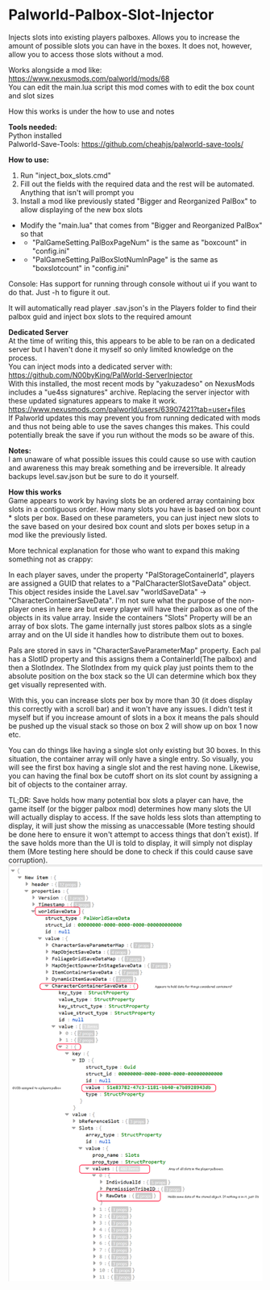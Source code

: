 # Palworld-Palbox-Slot-Injector
Injects slots into existing players palboxes. Allows you to increase the amount of possible slots you can have in the boxes. It does not, however, allow you to access those slots without a mod.

Works alongside a mod like: https://www.nexusmods.com/palworld/mods/68  
You can edit the main.lua script this mod comes with to edit the box count and slot sizes  

How this works is under the how to use and notes  

**Tools needed:**  
Python installed  
Palworld-Save-Tools: https://github.com/cheahjs/palworld-save-tools/  

**How to use:**  
1. Run "inject_box_slots.cmd"
2. Fill out the fields with the required data and the rest will be automated. Anything that isn't will prompt you
3. Install a mod like previously stated "Bigger and Reorganized PalBox" to allow displaying of the new box slots  
- Modify the "main.lua" that comes from "Bigger and Reorganized PalBox" so that  
- - "PalGameSetting.PalBoxPageNum" is the same as "boxcount" in "config.ini"  
- - "PalGameSetting.PalBoxSlotNumInPage" is the same as "boxslotcount" in "config.ini"

Console:
Has support for running through console without ui if you want to do that. Just -h to figure it out. 

It will automatically read player .sav.json's in the Players folder to find their palbox guid and inject box slots to the required amount  

**Dedicated Server**  
At the time of writing this, this appears to be able to be ran on a dedicated server but I haven't done it myself so only limited knowledge on the process.  
You can inject mods into a dedicated server with:  
https://github.com/N00byKing/PalWorld-ServerInjector  
With this installed, the most recent mods by "yakuzadeso" on NexusMods includes a "ue4ss signatures" archive. Replacing the server injector with these updated signatures appears to make it work.  
https://www.nexusmods.com/palworld/users/63907421?tab=user+files  
If Palworld updates this may prevent you from running dedicated with mods and thus not being able to use the saves changes this makes. This could potentially break the save if you run without the mods so be aware of this.  

**Notes:**  
I am unaware of what possible issues this could cause so use with caution and awareness this may break something and be irreversible. It already backups level.sav.json but be sure to do it yourself.  

**How this works**  
Game appears to work by having slots be an ordered array containing box slots in a contiguous order. How many slots you have is based on box count * slots per box. Based on these parameters, you can just inject new slots to the save based on your desired box count and slots per boxes setup in a mod like the previously listed.  

More technical explanation for those who want to expand this making something not as crappy:  

In each player saves, under the property "PalStorageContainerId", players are assigned a GUID that relates to a "PalCharacterSlotSaveData" object. This object resides inside the Lavel.sav "worldSaveData" -> "CharacterContainerSaveData". I'm not sure what the purpose of the non-player ones in here are but every player will have their palbox as one of the objects in its value array. Inside the containers "Slots" Property will be an array of box slots. The game internally just stores palbox slots as a single array and on the UI side it handles how to distribute them out to boxes.  

Pals are stored in savs in "CharacterSaveParameterMap" property. Each pal has a SlotID property and this assigns them a ContainerId(The palbox) and then a SlotIndex. The SlotIndex from my quick play just points them to the absolute position on the box stack so the UI can determine which box they get visually represented with.  

With this, you can increase slots per box by more than 30 (it does display this correctly with a scroll bar) and it won't have any issues. I didn't test it myself but if you increase amount of slots in a box it means the pals should be pushed up the visual stack so those on box 2 will show up on box 1 now etc.

You can do things like having a single slot only existing but 30 boxes. In this situation, the container array will only have a single entry. So visually, you will see the first box having a single slot and the rest having none. Likewise, you can having the final box be cutoff short on its slot count by assigning a bit of objects to the container array.

TL;DR:
Save holds how many potential box slots a player can have, the game itself (or the bigger palbox mod) determines how many slots the UI will actually display to access. If the save holds less slots than attempting to display, it will just show the missing as unaccessable (More testing should be done here to ensure it won't attempt to access things that don't exist). If the save holds more than the UI is told to display, it will simply not display them (More testing here should be done to check if this could cause save corruption).
![SaveExplanation](readme_data/palbox_sav_explanation.png)
